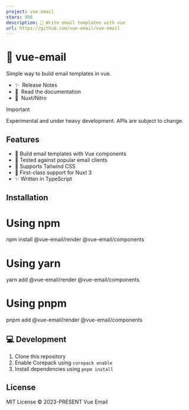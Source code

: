 ```yaml
---
project: vue-email
stars: 956
description: 💌 Write email templates with vue
url: https://github.com/vue-email/vue-email
---
```


💌 vue-email
============

Simple way to build email templates in vue.

-   ✨  Release Notes
-   📖  Read the documentation
-   💚  Nuxt/Nitro

Important

Experimental and under heavy development. APIs are subject to change.

Features
--------

-   🧩 Build email templates with Vue components
-   🧪 Tested against popular email clients
-   🎨 Supports Tailwind CSS
-   🚚 First-class support for Nuxt 3
-   ✨ Written in TypeScript

Installation
------------

# Using npm
npm install @vue-email/render @vue-email/components

# Using yarn
yarn add @vue-email/render @vue-email/components

# Using pnpm
pnpm add @vue-email/render @vue-email/components

💻 Development
--------------

1.  Clone this repository
2.  Enable Corepack using `corepack enable`
3.  Install dependencies using `pnpm install`

License
-------

MIT License © 2023-PRESENT Vue Email
